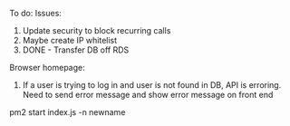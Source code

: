 To do:
Issues:




1. Update security to block recurring calls
2. Maybe create IP whitelist
3. DONE - Transfer DB off RDS

Browser homepage:
1. If a user is trying to log in and user is not found in DB, API is erroring. Need to send error message and show error message on front end


pm2 start index.js -n newname

